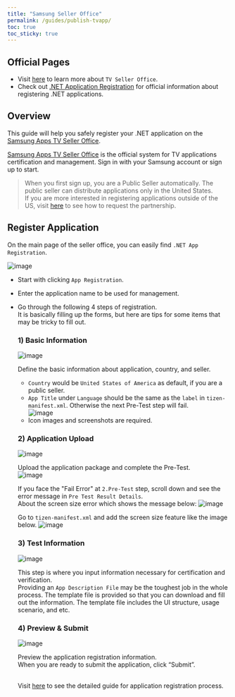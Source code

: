 ```yaml
---
title: "Samsung Seller Office"
permalink: /guides/publish-tvapp/
toc: true
toc_sticky: true
---
```


## Official Pages
- Visit [here](https://developer.samsung.com/tv/distribute/seller-office) to learn more about `TV Seller Office`.
- Check out [.NET Application Registration](https://developer.samsung.com/tv/distribute/seller-office/applications/net-application-registration) for official information about registering .NET applications.

## Overview
This guide will help you safely register your .NET application on the [Samsung Apps TV Seller Office](http://seller.samsungapps.com/tv/).

[Samsung Apps TV Seller Office](http://seller.samsungapps.com/tv/) is the official system for TV applications certification and management. Sign in with your Samsung account or sign up to start.

> When you first sign up, you are a Public Seller automatically. The public seller can distribute applications only in the United States. <br/> If you are more interested in registering applications outside of the US, visit [here](https://developer.samsung.com/tv/distribute/seller-office/membership/partnership-request/) to see how to request the partnership.

## Register Application
On the main page of the seller office, you can easily find `.NET App Registration`.

![image](https://user-images.githubusercontent.com/14328614/44450927-305de880-a62d-11e8-83e5-81fbd29874b6.png)

- Start with clicking `App Registration`.
- Enter the application name to be used for management.
- Go through the following 4 steps of registration. <br/>
  It is basically filling up the forms, but here are tips for some items that may be tricky to fill out. <br/>

  ### 1) Basic Information
  ![image](https://user-images.githubusercontent.com/14328614/44501291-a6af2900-a6c7-11e8-9e28-f833cb14182a.png)

  Define the basic information about application, country, and seller.
  - `Country` would be `United States of America` as default, if you are a public seller.
  - `App Title` under `Language` should be the same as the `label` in `tizen-manifest.xml`. Otherwise the next Pre-Test step will fail.<br/>
    ![image](https://user-images.githubusercontent.com/14328614/44458053-f3e7b800-a63f-11e8-85a7-ec124183d374.png)
  - Icon images and screenshots are required.

  ### 2) Application Upload
  ![image](https://user-images.githubusercontent.com/14328614/44501323-c5152480-a6c7-11e8-9529-8ac7472b8fbf.png)

  Upload the application package and complete the Pre-Test. <br/>
  ![image](https://user-images.githubusercontent.com/14328614/44505465-76be5080-a6dc-11e8-907b-bb2e773827eb.png)


  If you face the "Fail Error" at `2.Pre-Test` step, scroll down and see the error message in `Pre Test Result Details`.<br/>
  About the screen size error which shows the message below:
  ![image]({{site.url}}{{site.baseurl}}/assets/images/guides/screensize_error.png)

  Go to `tizen-manifest.xml` and add the screen size feature like the image below.
  ![image](https://user-images.githubusercontent.com/14328614/44458394-0adada00-a641-11e8-83b4-fbb415dfa4b1.png)

  ### 3) Test Information
  ![image](https://user-images.githubusercontent.com/14328614/44501506-6ac89380-a6c8-11e8-8231-e6aca95a5f93.png)

  This step is where you input information necessary for certification and verification. <br/>
  Providing an `App Description File` may be the toughest job in the whole process. The template file is provided so that you can download and fill out the information. The template file includes the UI structure, usage scenario, and etc. <br/>
  

  ### 4) Preview & Submit
  ![image](https://user-images.githubusercontent.com/14328614/44501554-af542f00-a6c8-11e8-85c5-160d4bd03aa4.png)

  Preview the application registration information.<br/>
  When you are ready to submit the application, click “Submit”.

  <br/>Visit [here](https://developer.samsung.com/tv/distribute/seller-office/applications/application-registration) to see the detailed guide for application registration process.
